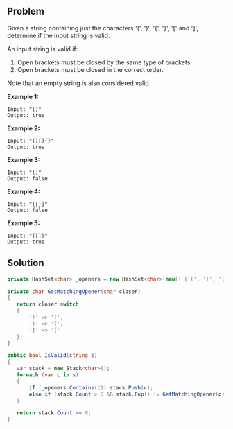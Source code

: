 ## Problem

Given a string containing just the characters '(', ')', '{', '}', '[' and ']',
determine if the input string is valid.

An input string is valid if:

1. Open brackets must be closed by the same type of brackets.
2. Open brackets must be closed in the correct order.

Note that an empty string is also considered valid.

**Example 1:**

```
Input: "()"
Output: true
```

**Example 2:**

```
Input: "()[]{}"
Output: true
```

**Example 3:**

```
Input: "(]"
Output: false
```

**Example 4:**

```
Input: "([)]"
Output: false
```

**Example 5:**

```
Input: "{[]}"
Output: true
```

## Solution

```csharp
private HashSet<char> _openers = new HashSet<char>(new[] {'(', '[', '{'});

private char GetMatchingOpener(char closer)
{
   return closer switch
   {
       ')' => '(',
       '}' => '{',
       ']' => '['
   };
}

public bool IsValid(string s)
{
   var stack = new Stack<char>();
   foreach (var c in s)
   {
       if (_openers.Contains(c)) stack.Push(c);
       else if (stack.Count > 0 && stack.Pop() != GetMatchingOpener(c)) return false;
   }

   return stack.Count == 0;
}
```
